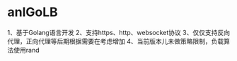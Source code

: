 # anlGoLB

1、基于Golang语言开发
2、支持https、http、websocket协议
3、仅仅支持反向代理，正向代理等后期根据需要在考虑增加
4、当前版本儿未做策略限制，负载算法使用rand

